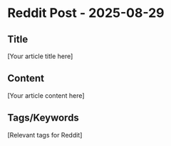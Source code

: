 # Reddit Post - 2025-08-29

## Title
[Your article title here]

## Content
[Your article content here]

## Tags/Keywords
[Relevant tags for Reddit]

